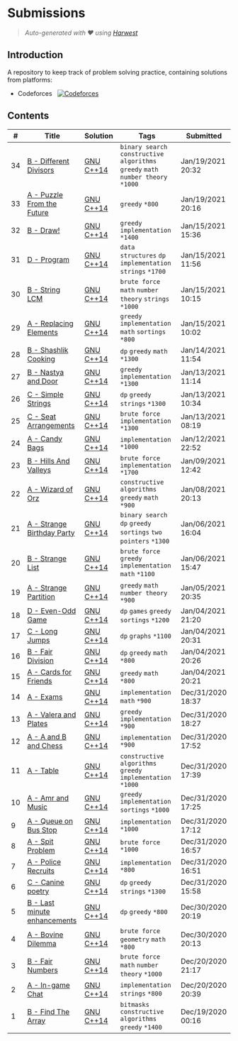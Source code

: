 Submissions
======================
> *Auto-generated with ❤ using [Harwest](https://github.com/nileshsah/harwest-tool)*

## Introduction

A repository to keep track of problem solving practice, containing solutions from platforms:
* Codeforces &nbsp; [![Codeforces](https://run.kaist.ac.kr/badges/codeforces/jalotra.svg)](https://codeforces.com/profile/jalotra)


## Contents

| # | Title | Solution | Tags | Submitted |
|---| ----- | -------- | ---- | --------- |
34 | [B - Different Divisors](https://codeforces.com/contest/1474/problem/B) | [GNU C++14](./codeforces/1474/B.cpp) | `binary search` `constructive algorithms` `greedy` `math` `number theory` `*1000` | Jan/19/2021 20:32 | 
33 | [A - Puzzle From the Future](https://codeforces.com/contest/1474/problem/A) | [GNU C++14](./codeforces/1474/A.cpp) | `greedy` `*800` | Jan/19/2021 20:16 | 
32 | [B - Draw!](https://codeforces.com/contest/1131/problem/B) | [GNU C++14](./codeforces/1131/B.cpp) | `greedy` `implementation` `*1400` | Jan/15/2021 15:36 | 
31 | [D - Program](https://codeforces.com/contest/1473/problem/D) | [GNU C++14](./codeforces/1473/D.cpp) | `data structures` `dp` `implementation` `strings` `*1700` | Jan/15/2021 11:56 | 
30 | [B - String LCM](https://codeforces.com/contest/1473/problem/B) | [GNU C++14](./codeforces/1473/B.cpp) | `brute force` `math` `number theory` `strings` `*1000` | Jan/15/2021 10:15 | 
29 | [A - Replacing Elements](https://codeforces.com/contest/1473/problem/A) | [GNU C++14](./codeforces/1473/A.cpp) | `greedy` `implementation` `math` `sortings` `*800` | Jan/15/2021 10:02 | 
28 | [B - Shashlik Cooking](https://codeforces.com/contest/1040/problem/B) | [GNU C++14](./codeforces/1040/B.cpp) | `dp` `greedy` `math` `*1300` | Jan/14/2021 11:54 | 
27 | [B - Nastya and Door](https://codeforces.com/contest/1341/problem/B) | [GNU C++14](./codeforces/1341/B.cpp) | `greedy` `implementation` `*1300` | Jan/13/2021 11:14 | 
26 | [C - Simple Strings](https://codeforces.com/contest/665/problem/C) | [GNU C++14](./codeforces/665/C.cpp) | `dp` `greedy` `strings` `*1300` | Jan/13/2021 10:34 | 
25 | [C - Seat Arrangements](https://codeforces.com/contest/919/problem/C) | [GNU C++14](./codeforces/919/C.cpp) | `brute force` `implementation` `*1300` | Jan/13/2021 08:19 | 
24 | [A - Candy Bags](https://codeforces.com/contest/334/problem/A) | [GNU C++14](./codeforces/334/A.cpp) | `implementation` `*1000` | Jan/12/2021 22:52 | 
23 | [B - Hills And Valleys](https://codeforces.com/contest/1467/problem/B) | [GNU C++14](./codeforces/1467/B.cpp) | `brute force` `implementation` `*1700` | Jan/09/2021 12:42 | 
22 | [A - Wizard of Orz](https://codeforces.com/contest/1467/problem/A) | [GNU C++14](./codeforces/1467/A.cpp) | `constructive algorithms` `greedy` `math` `*900` | Jan/08/2021 20:13 | 
21 | [A - Strange Birthday Party](https://codeforces.com/contest/1470/problem/A) | [GNU C++14](./codeforces/1470/A.cpp) | `binary search` `dp` `greedy` `sortings` `two pointers` `*1300` | Jan/06/2021 16:04 | 
20 | [B - Strange List](https://codeforces.com/contest/1471/problem/B) | [GNU C++14](./codeforces/1471/B.cpp) | `brute force` `greedy` `implementation` `math` `*1100` | Jan/06/2021 15:47 | 
19 | [A - Strange Partition](https://codeforces.com/contest/1471/problem/A) | [GNU C++14](./codeforces/1471/A.cpp) | `greedy` `math` `number theory` `*900` | Jan/05/2021 20:35 | 
18 | [D - Even-Odd Game](https://codeforces.com/contest/1472/problem/D) | [GNU C++14](./codeforces/1472/D.cpp) | `dp` `games` `greedy` `sortings` `*1200` | Jan/04/2021 21:20 | 
17 | [C - Long Jumps](https://codeforces.com/contest/1472/problem/C) | [GNU C++14](./codeforces/1472/C.cpp) | `dp` `graphs` `*1100` | Jan/04/2021 20:31 | 
16 | [B - Fair Division](https://codeforces.com/contest/1472/problem/B) | [GNU C++14](./codeforces/1472/B.cpp) | `dp` `greedy` `math` `*800` | Jan/04/2021 20:26 | 
15 | [A - Cards for Friends](https://codeforces.com/contest/1472/problem/A) | [GNU C++14](./codeforces/1472/A.cpp) | `greedy` `math` `*800` | Jan/04/2021 20:21 | 
14 | [A - Exams](https://codeforces.com/contest/194/problem/A) | [GNU C++14](./codeforces/194/A.cpp) | `implementation` `math` `*900` | Dec/31/2020 18:37 | 
13 | [A - Valera and Plates](https://codeforces.com/contest/369/problem/A) | [GNU C++14](./codeforces/369/A.cpp) | `greedy` `implementation` `*900` | Dec/31/2020 18:27 | 
12 | [A - A and B and Chess](https://codeforces.com/contest/519/problem/A) | [GNU C++14](./codeforces/519/A.cpp) | `implementation` `*900` | Dec/31/2020 17:52 | 
11 | [A - Table](https://codeforces.com/contest/359/problem/A) | [GNU C++14](./codeforces/359/A.cpp) | `constructive algorithms` `greedy` `implementation` `*1000` | Dec/31/2020 17:39 | 
10 | [A - Amr and Music](https://codeforces.com/contest/507/problem/A) | [GNU C++14](./codeforces/507/A.cpp) | `greedy` `implementation` `sortings` `*1000` | Dec/31/2020 17:25 | 
9 | [A - Queue on Bus Stop](https://codeforces.com/contest/435/problem/A) | [GNU C++14](./codeforces/435/A.cpp) | `implementation` `*1000` | Dec/31/2020 17:12 | 
8 | [A - Spit Problem](https://codeforces.com/contest/29/problem/A) | [GNU C++14](./codeforces/29/A.cpp) | `brute force` `*1000` | Dec/31/2020 16:57 | 
7 | [A - Police Recruits](https://codeforces.com/contest/427/problem/A) | [GNU C++14](./codeforces/427/A.cpp) | `implementation` `*800` | Dec/31/2020 16:51 | 
6 | [C - Canine poetry](https://codeforces.com/contest/1466/problem/C) | [GNU C++14](./codeforces/1466/C.cpp) | `dp` `greedy` `strings` `*1300` | Dec/31/2020 15:58 | 
5 | [B - Last minute enhancements](https://codeforces.com/contest/1466/problem/B) | [GNU C++14](./codeforces/1466/B.cpp) | `dp` `greedy` `*800` | Dec/30/2020 20:19 | 
4 | [A - Bovine Dilemma](https://codeforces.com/contest/1466/problem/A) | [GNU C++14](./codeforces/1466/A.cpp) | `brute force` `geometry` `math` `*800` | Dec/30/2020 20:13 | 
3 | [B - Fair Numbers](https://codeforces.com/contest/1465/problem/B) | [GNU C++14](./codeforces/1465/B.cpp) | `brute force` `math` `number theory` `*1000` | Dec/20/2020 21:17 | 
2 | [A - In-game Chat](https://codeforces.com/contest/1465/problem/A) | [GNU C++14](./codeforces/1465/A.cpp) | `implementation` `strings` `*800` | Dec/20/2020 20:39 | 
1 | [B - Find The Array](https://codeforces.com/contest/1463/problem/B) | [GNU C++14](./codeforces/1463/B.cpp) | `bitmasks` `constructive algorithms` `greedy` `*1400` | Dec/19/2020 00:16 | 